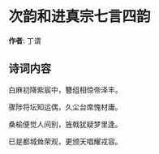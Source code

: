 # 次韵和进真宗七言四韵

**作者**: 丁谓

## 诗词内容

白麻初降紫宸中，簪组相惊帝泽丰。

骤陟将坛知运偶，久尘台席愧材庸。

桑榆便觉人间别，旌戟犹疑梦里逢。

已是都城耸荣观，更颁天唱耀戎容。

